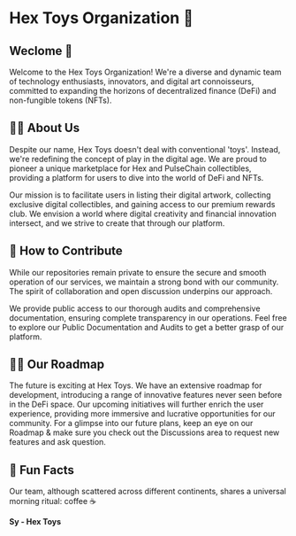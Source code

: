 # Hex Toys Organization 🎲
## Weclome 👋
Welcome to the Hex Toys Organization! We're a diverse and dynamic team of technology enthusiasts, innovators, and digital art connoisseurs, committed to expanding the horizons of decentralized finance (DeFi) and non-fungible tokens (NFTs).

## 🙋‍♀️ About Us
Despite our name, Hex Toys doesn't deal with conventional 'toys'. Instead, we're redefining the concept of play in the digital age. We are proud to pioneer a unique marketplace for Hex and PulseChain collectibles, providing a platform for users to dive into the world of DeFi and NFTs.

Our mission is to facilitate users in listing their digital artwork, collecting exclusive digital collectibles, and gaining access to our premium rewards club. We envision a world where digital creativity and financial innovation intersect, and we strive to create that through our platform.

## 🌈 How to Contribute
While our repositories remain private to ensure the secure and smooth operation of our services, we maintain a strong bond with our community. The spirit of collaboration and open discussion underpins our approach.

We provide public access to our thorough audits and comprehensive documentation, ensuring complete transparency in our operations. Feel free to explore our Public Documentation and Audits to get a better grasp of our platform.

## 👩‍💻 Our Roadmap
The future is exciting at Hex Toys. We have an extensive roadmap for development, introducing a range of innovative features never seen before in the DeFi space. Our upcoming initiatives will further enrich the user experience, providing more immersive and lucrative opportunities for our community. For a glimpse into our future plans, keep an eye on our Roadmap & make sure you check out the Discussions area to request new features and ask question. 

## 🍿 Fun Facts
Our team, although scattered across different continents, shares a universal morning ritual: coffee ☕️ 



**Sy - Hex Toys**

